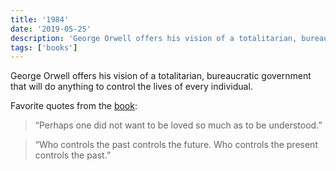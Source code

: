 ```yaml
---
title: '1984'
date: '2019-05-25'
description: 'George Orwell offers his vision of a totalitarian, bureaucratic government that will do anything to control the lives of every individual.'
tags: ['books']
---
```


George Orwell offers his vision of a totalitarian, bureaucratic government that will do anything to control the lives of every individual.

Favorite quotes from the [book](https://amzn.eu/4haEl1Y):

> “Perhaps one did not want to be loved so much as to be understood.”

> “Who controls the past controls the future. Who controls the present controls the past.”
